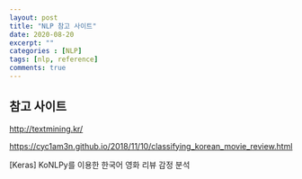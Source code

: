```yaml
---
layout: post
title: "NLP 참고 사이트"
date: 2020-08-20
excerpt: ""
categories : [NLP]
tags: [nlp, reference]
comments: true
---
```




## 참고 사이트


<http://textmining.kr/>


<https://cyc1am3n.github.io/2018/11/10/classifying_korean_movie_review.html>

[Keras] KoNLPy를 이용한 한국어 영화 리뷰 감정 분석
 
